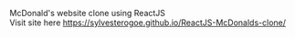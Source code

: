 McDonald's website clone using ReactJS\
Visit site here https://sylvesterogoe.github.io/ReactJS-McDonalds-clone/
